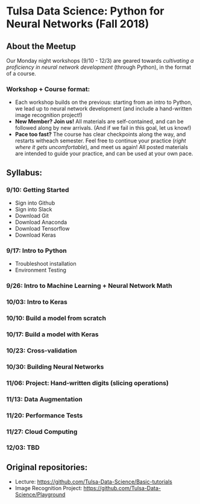 # Tulsa Data Science: Python for Neural Networks (Fall 2018)

## About the Meetup
Our Monday night workshops (9/10 - 12/3) are geared towards *cultivating a proficiency in neural network development* (through Python), in the format of a course. 
### Workshop + Course format:
- Each workshop builds on the previous: starting from an intro to Python, we lead up to neural network development (and include a hand-written image recognition project!)
- **New Member? Join us!** All materials are self-contained, and can be followed along by new arrivals. (And if we fail in this goal, let us know!)
- **Pace too fast?** The course has clear checkpoints along the way, and restarts witheach semester. Feel free to continue your practice (*right where it gets uncomfortable*), and meet us again! All posted materials are intended to guide your practice, and can be used at your own pace. 

## Syllabus:
### 9/10: Getting Started
- Sign into Github
- Sign into Slack
- Download Git
- Download Anaconda
- Download Tensorflow
- Download Keras

### 9/17: Intro to Python
- Troubleshoot installation
- Environment Testing

### 9/26: Intro to Machine Learning + Neural Network Math

### 10/03: Intro to Keras

### 10/10: Build a model from scratch

### 10/17: Build a model with Keras

### 10/23: Cross-validation

### 10/30: Building Neural Networks

### 11/06: Project: Hand-written digits (slicing operations)

### 11/13: Data Augmentation

### 11/20: Performance Tests

### 11/27: Cloud Computing

### 12/03: TBD


## Original  repositories:
- Lecture: https://github.com/Tulsa-Data-Science/Basic-tutorials
- Image Recognition Project: https://github.com/Tulsa-Data-Science/Playground
